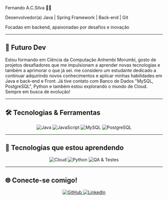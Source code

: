 Fernando A.C.Silva 👩‍💻

Desenvolvedor(a) Java | Spring Framework | Back-end | Git

Focadao em backend, apaixonadao por desafios e inovação 

---

## 🚀 Futuro Dev

Estou formando em Ciência da Computação Anhembi Morumbi, gosto de projetos desafiadores que me impulsionam a aprender novas tecnologias e também a aprimorar o que já sei. me considero um estudante dedicado a continuar adquirindo novos conhecimentos e aplicar minhas habilidades em Java e back-end e Front. Já tive contato com Banco de Dados "MySQL, PostgreSQL", Python e também estou explorando o mundo de Cloud. Sempre em busca de evolução!

---

## 🛠️ Tecnologias & Ferramentas

<div align="center">

<img src="https://img.shields.io/badge/Java-007396?style=for-the-badge&logo=java&logoColor=white" alt="Java"/>
<img src="https://img.shields.io/badge/JavaScript-F7DF1E?style=for-the-badge&logo=javascript&logoColor=black" alt="JavaScript"/>
<img src="https://img.shields.io/badge/MySQL-4479A1?style=for-the-badge&logo=mysql&logoColor=white" alt="MySQL"/>
<img src="https://img.shields.io/badge/PostgreSQL-4169E1?style=for-the-badge&logo=postgresql&logoColor=white" alt="PostgreSQL"/>

</div>

---

## 🚧 Tecnologias que estou aprendendo

<div align="center">

<img src="https://img.shields.io/badge/Cloud-0A66C2?style=for-the-badge&logo=cloud&logoColor=white" alt="Cloud"/>
<img src="https://img.shields.io/badge/Python-3776AB?style=for-the-badge&logo=python&logoColor=white" alt="Python"/>
<img src="https://img.shields.io/badge/QA_&_Testes-FF6F61?style=for-the-badge" alt="QA & Testes"/>

</div>

---

## 🌐 Conecte-se comigo!

<div align="center">

<a href="https://github.com/CrownBR">
  <img src="https://img.shields.io/badge/GitHub-181717?style=for-the-badge&logo=github&logoColor=white" alt="GitHub"/>
</a>
<a href="https://www.linkedin.com/in/fernando-augusto-cunha-da-silva-25a6b0177">
  <img src="https://img.shields.io/badge/LinkedIn-0A66C2?style=for-the-badge&logo=linkedin&logoColor=white" alt="LinkedIn"/>
</a>

</div>
